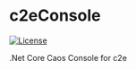 # c2eConsole

[![License](https://img.shields.io/badge/license-BSD--2--Clause-blue.svg)](LICENSE.md)

.Net Core Caos Console for c2e